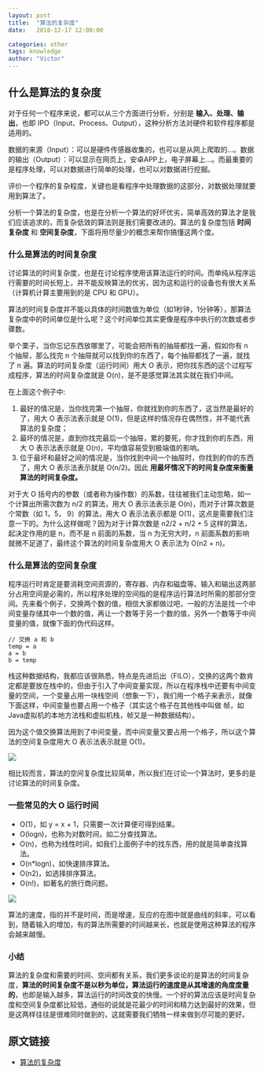 ```yaml
---
layout: post
title:  "算法的复杂度"
date:   2018-12-17 12:00:00

categories: other
tags: knowledge
author: "Victor"
---
```


## 什么是算法的复杂度

对于任何一个程序来说，都可以从三个方面进行分析，分别是 **输入、处理、输出**，也即 IPO（Input、Process、Output），这种分析方法对硬件和软件程序都是适用的。

数据的来源（Input）：可以是硬件传感器收集的，也可以是从网上爬取的…。数据的输出（Output）：可以显示在网页上，安卓APP上，电子屏幕上…。而最重要的是程序处理，可以对数据进行简单的处理，也可以对数据进行挖掘。

评价一个程序的复杂程度，关键也是看程序中处理数据的这部分，对数据处理就要用到算法了。

分析一个算法的复杂度，也是在分析一个算法的好坏优劣，简单高效的算法才是我们应该追求的，而复杂低效的算法则是我们需要改进的。算法的复杂度包括 **时间复杂度** 和 **空间复杂度**，下面将用尽量少的概念来帮你搞懂这两个度。

### 什么是算法的时间复杂度

讨论算法的时间复杂度，也是在讨论程序使用该算法运行的时间。而单纯从程序运行需要的时间长短上，并不能反映算法的优劣，因为这和运行的设备也有很大关系（计算机计算主要用到的是 CPU 和 GPU）。

算法的时间复杂度并不能以具体的时间数值为单位（如1秒钟，1分钟等），那算法复杂度中的时间单位是什么呢？这个时间单位其实更像是程序中执行的次数或者步骤数。

举个栗子，当你忘记东西放哪里了，可能会把所有的抽屉都找一遍，假如你有 n 个抽屉，那么找完 n 个抽屉就可以找到你的东西了，每个抽屉都找了一遍，就找了 n 遍。算法的时间复杂度（运行时间）用大 O 表示，把你找东西的这个过程写成程序，算法的时间复杂度就是 O(n)，是不是感觉算法其实就在我们中间。

在上面这个例子中:

1. 最好的情况是，当你找完第一个抽屉，你就找到你的东西了，这当然是最好的了，用大 O 表示法表示就是 O(1)，但是这样的情况存在偶然性，并不能代表算法的复杂度；
2. 最坏的情况是，直到你找完最后一个抽屉，累的要死，你才找到你的东西，用大 O 表示法表示就是 O(n)，平均值容易受到极端值的影响。
3. 位于最坏和最好之间的情况是，当你找到中间一个抽屉时，你找到的你的东西了，用大 O 表示法表示就是 O(n/2)。因此 **用最坏情况下的时间复杂度来衡量算法的时间复杂度。**

对于大 O 括号内的参数（或者称为操作数）的系数，往往被我们主动忽略，如一个计算出所需次数为 n/2 的算法，用大 O 表示法表示是 O(n)，而对于计算次数是个常数（如 1，5， 9）的算法，用大 O 表示法表示都是 O(1)，这点是需要我们注意一下的。为什么这样做呢？因为对于计算次数是 n2/2 + n/2 + 5 这样的算法，起决定作用的是 n，而不是 n 前面的系数，当 n 为无穷大时，n 前面系数的影响就微不足道了，最终这个算法的时间复杂度用大 O 表示法为 O(n2 + n)。

### 什么是算法的空间复杂度

程序运行时肯定是要消耗空间资源的，寄存器、内存和磁盘等。输入和输出这两部分占用空间是必需的，所以程序处理的空间指的是程序运行算法时所需的那部分空间。先来看个例子，交换两个数的值，相信大家都做过吧，一般的方法是找一个中间变量存储其中一个数的值，再让一个数等于另一个数的值，另外一个数等于中间变量的值，就像下面的伪代码这样。

```
// 交换 a 和 b
temp = a
a = b
b = temp
```

栈这种数据结构，我都应该很熟悉，特点是先进后出（FILO），交换的这两个数肯定都是要放在栈中的，但由于引入了中间变量实现，所以在程序栈中还要有中间变量的空间，一个变量占用一块栈空间（想象一下），我们用一个格子来表示，就像下面这样，中间变量也要占用一个格子（其实这个格子在其他栈中叫做 帧，如 Java虚拟机的本地方法栈和虚拟机栈，帧又是一种数据结构）。

因为这个值交换算法用到了中间变量，而中间变量又要占用一个格子，所以这个算法的空间复杂度用大 O 表示法表示就是 O(1)。

![](https://raw.githubusercontent.com/wjp2013/wjp2013.github.io/master/assets/images/pictures/2018-12-17-about-algorithm-complexity/01.png)

相比较而言，算法的空间复杂度比较简单，所以我们在讨论一个算法时，更多的是讨论算法的时间复杂度。

### 一些常见的大 O 运行时间

* O(1)，如 y = x + 1，只需要一次计算便可得到结果。
* O(logn)，也称为对数时间，如二分查找算法。
* O(n)，也称为线性时间，如我们上面例子中的找东西，用的就是简单查找算法。
* O(n*logn)，如快速排序算法。
* O(n2)，如选择排序算法。
* O(n!)，如著名的旅行商问题。

![](https://raw.githubusercontent.com/wjp2013/wjp2013.github.io/master/assets/images/pictures/2018-12-17-about-algorithm-complexity/02.png)

算法的速度，指的并不是时间，而是增速，反应的在图中就是曲线的斜率，可以看到，随着输入的增加，有的算法所需要的时间越来长，也就是使用这种算法的程序会越来越慢。

### 小结

算法的复杂度和需要的时间、空间都有关系，我们更多谈论的是算法的时间复杂度，**算法的时间复杂度不是以秒为单位，算法运行的速度是从其增速的角度度量的**，也即是输入越多，算法运行的时间改变的快慢。一个好的算法应该是时间复杂度和空间复杂度都比较低，通俗的说就是花最少的时间和精力达到最好的效果，但是这两样往往是很难同时做到的，这就需要我们牺牲一样来做到尽可能的更好。

## 原文链接

* [算法的复杂度](https://wenshixin.gitee.io/blog/2018/11/28/%E7%AE%97%E6%B3%95%E7%9A%84%E5%A4%8D%E6%9D%82%E5%BA%A6)

